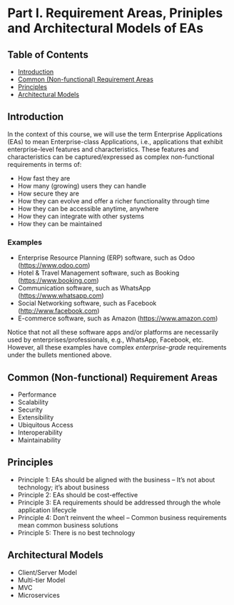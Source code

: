 # Part I. Requirement Areas, Priniples and Architectural Models of EAs
## Table of Contents
- [Introduction](#introduction)
- [Common (Non-functional) Requirement Areas](#common-non-functional-requirement-areas)
- [Principles](#principles)
- [Architectural Models](#architectural-models)

## Introduction
In the context of this course, we will use the term Enterprise Applications (EAs) to mean Enterprise-class Applications, i.e., applications that exhibit enterprise-level features and characteristics. These features and characteristics can be captured/expressed as complex non-functional requirements in terms of:
- How fast they are
- How many (growing) users they can handle
- How secure they are
- How they can evolve and offer a richer functionality through time
- How they can be accessible anytime, anywhere
- How they can integrate with other systems
- How they can be maintained
### Examples
- Enterprise Resource Planning (ERP) software, such as Odoo (https://www.odoo.com)
- Hotel & Travel Management software, such as Booking (https://www.booking.com)
- Communication software, such as WhatsApp (https://www.whatsapp.com)
- Social Networking software, such as Facebook (http://www.facebook.com)
- E-commerce software, such as Amazon (https://www.amazon.com)

Notice that not all these software apps and/or platforms are necessarily used by enterprises/professionals, e.g., WhatsApp, Facebook, etc. However, all these examples have complex *enterprise-grade* requirements under the bullets mentioned above.

## Common (Non-functional) Requirement Areas
- Performance
- Scalability
- Security
- Extensibility
- Ubiquitous Access
- Interoperability
- Maintainability

## Principles
- Principle 1: EAs should be aligned with the business – It’s not about technology; it’s about business
- Principle 2: EAs should be cost-effective
- Principle 3: EA requirements should be addressed through the whole application lifecycle
- Principle 4: Don’t reinvent the wheel – Common business requirements mean common business solutions
- Principle 5: There is no best technology

## Architectural Models
  - Client/Server Model
  - Multi-tier Model
  - MVC
  - Microservices
